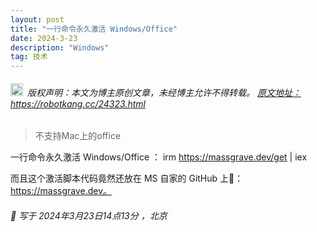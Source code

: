 ```yaml
---
layout: post
title: "一行命令永久激活 Windows/Office"
date: 2024-3-23 
description: "Windows"
tag: 技术
---   
```


<h6><img src="https://robotkang-1257995526.cos.ap-chengdu.myqcloud.com/icon/copyright.png" alt="copyright" style="display:inline;margin-bottom: -5px;" width="20" height="20"> 版权声明：本文为博主原创文章，未经博主允许不得转载。
<a target="_blank" href="https://robotkang.cc/24323.html">原文地址：https://robotkang.cc/24323.html </a>
</h6>                           
        
> 不支持Mac上的office     

一行命令永久激活 Windows/Office ：
irm https://massgrave.dev/get | iex

而且这个激活脚本代码竟然还放在 MS 自家的 GitHub 上🤣：https://massgrave.dev。



                 
<h6> 

📌 写于 2024年3月23日14点13分 ，北京                                

</h6>             



